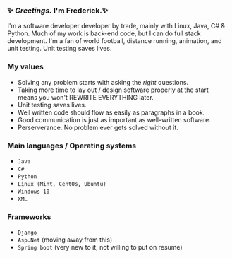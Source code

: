 ### ✨ _Greetings._ I'm Frederick.✨

<!--
**Gazelle79/Gazelle79** is a ✨ _special_ ✨ repository because its `README.md` (this file) appears on your GitHub profile.

Here are some ideas to get you started:

- 🔭 I’m currently working on ...
- 🌱 I’m currently learning ...
- 👯 I’m looking to collaborate on ...
- 🤔 I’m looking for help with ...
- 💬 Ask me about ...
- 📫 How to reach me: ...
- 😄 Pronouns: ...
- ⚡ Fun fact: ...
-->

I'm a software developer developer by trade, mainly with Linux, Java, C# & Python. Much of my work is back-end code, but I can do full stack development. I'm a fan of world football, distance running, animation, and unit testing. Unit testing saves lives.

### My values

- Solving any problem starts with asking the _right_ questions.
- Taking more time to lay out / design software properly at the start means you won't REWRITE EVERYTHING later.
- Unit testing saves lives.
- Well written code should flow as easily as paragraphs in a book. 
- Good communication is just as important as well-written software.
- Perserverance. No problem ever gets solved without it.
 
 ### Main languages / Operating systems

- `Java`
- `C#`
- `Python`
- `Linux (Mint, CentOs, Ubuntu)`
- `Windows 10`
- `XML`


 ### Frameworks

- `Django`
- `Asp.Net` (moving away from this)
- `Spring boot` (very new to it, not willing to put on resume)
